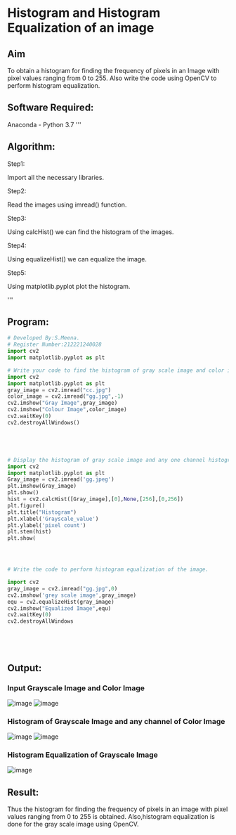 # Histogram and Histogram Equalization of an image
## Aim
To obtain a histogram for finding the frequency of pixels in an Image with pixel values ranging from 0 to 255. Also write the code using OpenCV to perform histogram equalization.

## Software Required:
Anaconda - Python 3.7
'''
## Algorithm: 

Step1:

Import all the necessary libraries.

Step2:

Read the images using imread() function.

Step3:

Using calcHist() we can find the histogram of the images.

Step4:

Using equalizeHist() we can equalize the image.

Step5:

Using matplotlib.pyplot plot the histogram.

'''
## Program:
```python
# Developed By:S.Meena.
# Register Number:212221240028
import cv2
import matplotlib.pyplot as plt

# Write your code to find the histogram of gray scale image and color image channels.
import cv2
import matplotlib.pyplot as plt
gray_image = cv2.imread("cc.jpg")
color_image = cv2.imread("gg.jpg",-1)
cv2.imshow("Gray Image",gray_image)
cv2.imshow("Colour Image",color_image)
cv2.waitKey(0)
cv2.destroyAllWindows()





# Display the histogram of gray scale image and any one channel histogram from color image
import cv2
import matplotlib.pyplot as plt
Gray_image = cv2.imread('gg.jpeg')
plt.imshow(Gray_image)
plt.show()
hist = cv2.calcHist([Gray_image],[0],None,[256],[0,256])
plt.figure()
plt.title("Histogram")
plt.xlabel('Grayscale_value')
plt.ylabel('pixel count')
plt.stem(hist)
plt.show(




# Write the code to perform histogram equalization of the image. 

import cv2
gray_image = cv2.imread("gg.jpg",0)
cv2.imshow('grey scale image',gray_image)
equ = cv2.equalizeHist(gray_image)
cv2.imshow("Equalized Image",equ)
cv2.waitKey(0)
cv2.destroyAllWindows 






```
## Output:
### Input Grayscale Image and Color Image
![image](https://user-images.githubusercontent.com/94677128/165501820-519975b3-5426-4025-ad41-00eb3d414d19.png)
![image](https://user-images.githubusercontent.com/94677128/165501853-d38d7009-5586-4115-b02d-c8cacf270797.png)


### Histogram of Grayscale Image and any channel of Color Image
![image](https://user-images.githubusercontent.com/94677128/165501976-72d4b9ec-64a9-48ef-83e6-bc596c8cc1fc.png)
![image](https://user-images.githubusercontent.com/94677128/165502018-7e5c3d4a-98a6-48b4-92d6-2f7eb51f8cf3.png)

### Histogram Equalization of Grayscale Image
![image](https://user-images.githubusercontent.com/94677128/165502064-67e99f3b-b24e-4ac1-a86f-77af1d52d93a.png)

## Result: 
Thus the histogram for finding the frequency of pixels in an image with pixel values ranging from 0 to 255 is obtained. Also,histogram equalization is done for the gray scale image using OpenCV.
